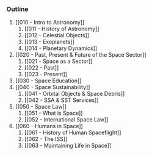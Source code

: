 ### Outline
1. [[010 - Intro to Astronomy]]
	1. [[011 - History of Astronomy]]
	2. [[012 - Celestial Objects]]
	3. [[013 - Exoplanets]]
	4. [[014 - Planetary Dynamics]]
2. [[020 - Past, Present & Future of the Space Sector]]
	1. [[021 - Space as a Sector]]
	2. [[022 - Past]]
	3. [[023 - Present]]
3. [[030 - Space Education]]
4. [[040 - Space Sustainability]]
	1. [[041 - Orbital Objects & Space Debris]]
	2. [[042 - SSA & SST Services]]
5. [[050 - Space Law]]
	1. [[051 - What is Space]]
	2. [[052 - International Space Law]]
6. [[060 - Humans in Space]]
	1. [[061 - History of Human Spaceflight]]
	2. [[062 - The ISS]]
	3. [[063 - Maintaining Life in Space]]